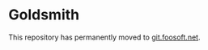 # Goldsmith

This repository has permanently moved to [git.foosoft.net](https://git.foosoft.net/alex/goldsmith).

